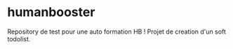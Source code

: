 # humanbooster
Repository de test pour une auto formation HB !
Projet de creation d'un soft todolist.
